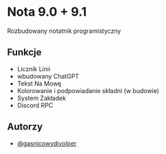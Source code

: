 
# Nota 9.0 + 9.1

Rozbudowany notatnik programistyczny 


## Funkcje

- Licznik Linii
- wbudowany ChatGPT
- Tekst Na Mowę
- Kolorowanie i podpowiadanie składni (w budowie)
- System Zakładek
- Discord RPC


## Autorzy

- [@gasnicowydivolper](https://github.com/OLOMIK)

